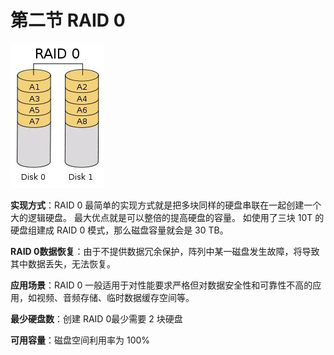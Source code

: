# 第二节 RAID 0

![](../.gitbook/assets/v2-966328e1dc9a4ac98d9f657766f9e90f_720w.jpg)

**实现方式**：RAID 0 最简单的实现方式就是把多块同样的硬盘串联在一起创建一个大的逻辑硬盘。
最大优点就是可以整倍的提高硬盘的容量。
如使用了三块 10T 的硬盘组建成 RAID 0 模式，那么磁盘容量就会是 30 TB。

**RAID 0数据恢复**：由于不提供数据冗余保护，阵列中某一磁盘发生故障，将导致其中数据丢失，无法恢复。

**应用场景**：RAID 0 一般适用于对性能要求严格但对数据安全性和可靠性不高的应用，如视频、音频存储、临时数据缓存空间等。

**最少硬盘数**：创建 RAID 0最少需要 2 块硬盘

**可用容量**：磁盘空间利用率为 100%
